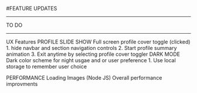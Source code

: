 #FEATURE UPDATES
**************************
  TO DO
**************************
UX Features
PROFILE SLIDE SHOW
  Full screen profile cover toggle (clicked)
    1. hide navbar and section navigation controls
    2. Start profile summary animation
    3. Exit anytime by selecting profile cover toggler
DARK MODE
  Dark color scheme for night usgae and or user preference
    1. Use local storage to remember user choice
  
PERFORMANCE
Loading Images (Node JS)
Overall performance improvments

